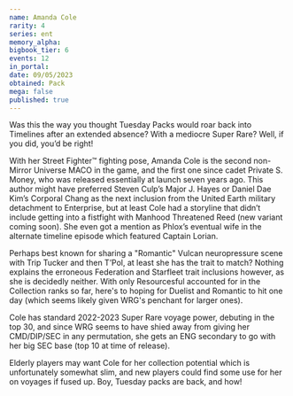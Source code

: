 ```yaml
---
name: Amanda Cole
rarity: 4
series: ent
memory_alpha:
bigbook_tier: 6
events: 12
in_portal:
date: 09/05/2023
obtained: Pack
mega: false
published: true
---
```


Was this the way you thought Tuesday Packs would roar back into Timelines after an extended absence?  With a mediocre Super Rare?  Well, if you did, you’d be right!

With her Street Fighter™ fighting pose, Amanda Cole is the second non-Mirror Universe MACO in the game, and the first one since cadet Private S. Money, who was released essentially at launch seven years ago.  This author might have preferred Steven Culp’s Major J. Hayes or Daniel Dae Kim’s Corporal Chang as the next inclusion from the United Earth military detachment to Enterprise, but at least Cole had a storyline that didn’t include getting into a fistfight with Manhood Threatened Reed (new variant coming soon).  She even got a mention as Phlox’s eventual wife in the alternate timeline episode which featured Captain Lorian.

Perhaps best known for sharing a "Romantic" Vulcan neuropressure scene with Trip Tucker and then T’Pol, at least she has the trait to match? Nothing explains the erroneous Federation and Starfleet trait inclusions however, as she is decidedly neither. With only Resourcesful accounted for in the Collection ranks so far, here's to hoping for Duelist and Romantic to hit one day (which seems likely given WRG's penchant for larger ones).

Cole has standard 2022-2023 Super Rare voyage power, debuting in the top 30, and since WRG seems to have shied away from giving her CMD/DIP/SEC in any permutation, she gets an ENG secondary to go with her big SEC base (top 10 at time of release).

Elderly players may want Cole for her collection potential which is unfortunately somewhat slim, and new players could find some use for her on voyages if fused up.  Boy, Tuesday packs are back, and how!
